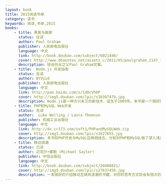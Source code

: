 ```yaml
---
layout: book
title: 2015阅读书单
category: 读书
keywords: 阅读,书单,2015
books: 
    - title: 黑客与画家
      status: 在读
      author: Paul Graham
      publisher: 人民邮电出版社
      language: 中文
      link: http://book.douban.com/subject/6021440/
      cover: http://www.dbanotes.net/assets_c/2011/05/paulgraham_2147_13521252-thumb-394x610-83.jpg
      description: 硅谷创业之父Paul Graham文集。
    - title:  Node.js 开发指南
      status: 在读
      author: BYVoid
      publisher: 人民邮电出版社
      language: 中文
      link: http://pan.baidu.com/s/1dDcVh8P
      cover: http://img5.douban.com/lpic/s10307479.jpg
      description: Node.js是一种方兴未艾的新技术，诞生于2009年。本书是一个很好的入门教程。
    - title: PHP和MySQL Web开发
      status: 在读
      author:  Luke Welling / Laura Thomson 
      publisher: 机械工业出版社
      language: 中文
      link: http://dx.cr173.com/soft1/PHPandMySQLWeb.zip
      cover: http://img3.douban.com/lpic/s1627655.jpg
      description: 本书将PHP开发与MySQL应用相结合，分别对PHP和MySQL做了深入浅出的分析，不仅介绍PHP和MySQL的一般概念，而且对PHP和MySQL的Web应用做了较全面的阐述，并包括几个经典且实用的例子。
    - title: 移动浪潮
      status: 已读
      author: 迈克尔•塞勒 (Michael Saylor) 
      publisher: 中信出版社
      language: 中文
      link: http://book.douban.com/subject/20480821/
      cover: http://img5.douban.com/lpic/s27637458.jpg
      description: 一本很好的介绍移动互联网浪潮的书籍，对你的思考方式将会有很大的启发，豆瓣有电子书版，也是我在豆瓣上买的第一本电子书。
---
```

